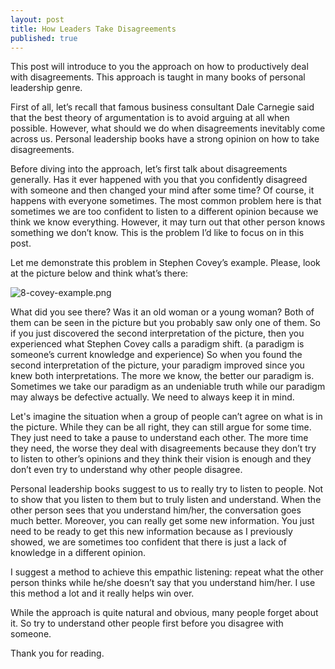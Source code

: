 ```yaml
---
layout: post
title: How Leaders Take Disagreements
published: true
---
```

This post will introduce to you the approach on how to productively deal with disagreements. This approach is taught in many books of personal leadership genre.
<!--more-->

First of all, let’s recall that famous business consultant Dale Carnegie said that the best theory of argumentation is to avoid arguing at all when possible. However, what should we do when disagreements inevitably come across us. Personal leadership books have a strong opinion on how to take disagreements.

Before diving into the approach, let’s first talk about disagreements generally. Has it ever happened with you that you confidently disagreed with someone and then changed your mind after some time? Of course, it happens with everyone sometimes. The most common problem here is that sometimes we are too confident to listen to a different opinion because we think we know everything. However, it may turn out that other person knows something we don’t know. This is the problem I’d like to focus on in this post.

Let me demonstrate this problem in Stephen Covey’s example. Please, look at the picture below and think what’s there:

![8-covey-example.png]({{site.baseurl}}/images/8-covey-example.png)

What did you see there? Was it an old woman or a young woman? Both of them can be seen in the picture but you probably saw only one of them. So if you just discovered the second interpretation of the picture, then you experienced what Stephen Covey calls a paradigm shift. (a paradigm is someone’s current knowledge and experience) So when you found the second interpretation of the picture, your paradigm improved since you knew both interpretations. The more we know, the better our paradigm is. Sometimes we take our paradigm as an undeniable truth while our paradigm may always be defective actually. We need to always keep it in mind.

Let's imagine the situation when a group of people can’t agree on what is in the picture. While they can be all right, they can still argue for some time. They just need to take a pause to understand each other. The more time they need, the worse they deal with disagreements because they don’t try to listen to other’s opinions and they think their vision is enough and they don’t even try to understand why other people disagree.

Personal leadership books suggest to us to really try to listen to people. Not to show that you listen to them but to truly listen and understand. When the other person sees that you understand him/her, the conversation goes much better. Moreover, you can really get some new information. You just need to be ready to get this new information because as I previously showed, we are sometimes too confident that there is just a lack of knowledge in a different opinion.

I suggest a method to achieve this empathic listening: repeat what the other person thinks while he/she doesn’t say that you understand him/her. I use this method a lot and it really helps win over.

While the approach is quite natural and obvious, many people forget about it. So try to understand other people first before you disagree with someone.

Thank you for reading.
